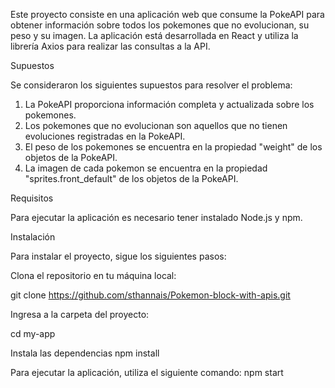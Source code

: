 Este proyecto consiste en una aplicación web que consume la PokeAPI para obtener información sobre todos los pokemones que no evolucionan, su peso y su imagen. La aplicación está desarrollada en React y utiliza la librería Axios para realizar las consultas a la API.

Supuestos

Se consideraron los siguientes supuestos para resolver el problema:

1. La PokeAPI proporciona información completa y actualizada sobre los pokemones.
2. Los pokemones que no evolucionan son aquellos que no tienen evoluciones registradas en la PokeAPI.
3. El peso de los pokemones se encuentra en la propiedad "weight" de los objetos de la PokeAPI.
4. La imagen de cada pokemon se encuentra en la propiedad "sprites.front_default" de los objetos de la PokeAPI.

Requisitos

Para ejecutar la aplicación es necesario tener instalado Node.js y npm.

Instalación

Para instalar el proyecto, sigue los siguientes pasos:

Clona el repositorio en tu máquina local:

git clone https://github.com/sthannais/Pokemon-block-with-apis.git

Ingresa a la carpeta del proyecto:

cd my-app

Instala las dependencias
npm install

Para ejecutar la aplicación, utiliza el siguiente comando:
npm start 

